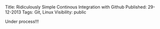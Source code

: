 Title: Ridiculously Simple Continous Integration with Github
Published: 29-12-2013
Tags: Git, Linux
Visibility: public

Under process!!!
